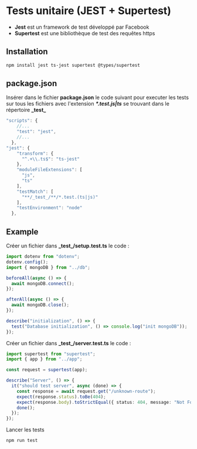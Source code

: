 # Tests unitaire (JEST + Supertest)

- **Jest** est un framework de test développé par Facebook
- **Supertest** est une bibliothèque de test des requêtes https

## Installation

```zsh
npm install jest ts-jest supertest @types/supertest
```

## package.json

Insérer dans le fichier **package.json** le code suivant pour executer les tests sur tous les fichiers avec l'extension ***\*.test.js|ts*** se trouvant dans le répertoire **\_test\_**

```ts
"scripts": {
    //...
    "test": "jest",
    //...
  },
"jest": {
    "transform": {
      "^.+\\.ts$": "ts-jest"
    },
    "moduleFileExtensions": [
      "js",
      "ts"
    ],
    "testMatch": [
      "**/_test_/**/*.test.(ts|js)"
    ],
    "testEnvironment": "node"
  },
```

## Example

Créer un fichier dans **\_test\_/setup.test.ts** le code :

```ts
import dotenv from "dotenv";
dotenv.config();
import { mongoDB } from "../db";

beforeAll(async () => {
  await mongoDB.connect();
});

afterAll(async () => {
  await mongoDB.close();
});

describe("initialization", () => {
  test("Database initialization", () => console.log("init mongoDB"));
});
```

Créer un fichier dans **\_test\_/server.test.ts** le code :

```ts
import supertest from "supertest";
import { app } from "../app";

const request = supertest(app);

describe("Server", () => {
  it("should test server", async (done) => {
    const response = await request.get("/unknown-route");
    expect(response.status).toBe(404);
    expect(response.body).toStrictEqual({ status: 404, message: "Not Found" });
    done();
  });
});
```

Lancer les tests

```zsh
npm run test
```
